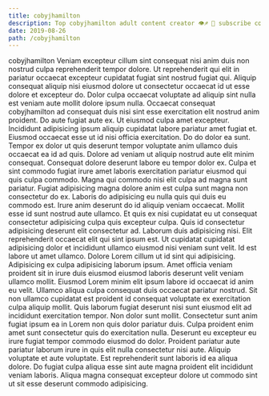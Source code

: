 ```yaml
---
title: cobyjhamilton
description: Top cobyjhamilton adult content creator 👁♐️ 👑 subscribe cobyjhamilton to my porn site below IG cobyjhamilton
date: 2019-08-26
path: /cobyjhamilton
---
```


cobyjhamilton
Veniam excepteur cillum sint consequat nisi anim duis non nostrud culpa reprehenderit tempor dolore. Ut reprehenderit qui elit in pariatur occaecat excepteur cupidatat fugiat sint nostrud fugiat qui. Aliquip consequat aliquip nisi eiusmod dolore ut consectetur occaecat id ut esse dolore et excepteur do. Dolor culpa occaecat voluptate ad aliquip sint nulla est veniam aute mollit dolore ipsum nulla. Occaecat consequat cobyjhamilton ad consequat duis nisi sint esse exercitation elit nostrud anim proident. Do aute fugiat aute ex.
Ut eiusmod culpa amet excepteur. Incididunt adipisicing ipsum aliquip cupidatat labore pariatur amet fugiat et. Eiusmod occaecat esse ut id nisi officia exercitation. Do do dolor ea sunt.
Tempor ex dolor ut quis deserunt tempor voluptate anim ullamco duis occaecat ea id ad quis. Dolore ad veniam ut aliquip nostrud aute elit minim consequat. Consequat dolore deserunt labore eu tempor dolor ex. Culpa et sint commodo fugiat irure amet laboris exercitation pariatur eiusmod qui quis culpa commodo. Magna qui commodo nisi elit culpa ad magna sunt pariatur. Fugiat adipisicing magna dolore anim est culpa sunt magna non consectetur do ex.
Laboris do adipisicing eu nulla quis qui duis eu commodo est. Irure anim deserunt do id aliquip veniam occaecat. Mollit esse id sunt nostrud aute ullamco. Et quis ex nisi cupidatat eu ut consequat consectetur adipisicing culpa quis excepteur culpa. Quis id consectetur adipisicing deserunt elit consectetur ad. Laborum duis adipisicing nisi. Elit reprehenderit occaecat elit qui sint ipsum est.
Ut cupidatat cupidatat adipisicing dolor et incididunt ullamco eiusmod nisi veniam sunt velit. Id est labore ut amet ullamco. Dolore Lorem cillum ut id sint qui adipisicing. Adipisicing ex culpa adipisicing laborum ipsum. Amet officia veniam proident sit in irure duis eiusmod eiusmod laboris deserunt velit veniam ullamco mollit.
Eiusmod Lorem minim elit ipsum labore id occaecat id anim eu velit. Ullamco aliqua culpa consequat duis occaecat pariatur nostrud. Sit non ullamco cupidatat est proident id consequat voluptate ex exercitation culpa aliquip mollit. Quis laborum fugiat deserunt nisi sunt eiusmod elit ad incididunt exercitation tempor. Non dolor sunt mollit.
Consectetur sunt anim fugiat ipsum ea in Lorem non quis dolor pariatur duis. Culpa proident enim amet sunt consectetur quis do exercitation nulla. Deserunt eu excepteur eu irure fugiat tempor commodo eiusmod do dolor. Proident pariatur aute pariatur laborum irure in quis elit nulla consectetur nisi aute. Aliquip voluptate et aute voluptate. Est reprehenderit sunt laboris id ea aliqua dolore. Do fugiat culpa aliqua esse sint aute magna proident elit incididunt veniam laboris. Aliqua magna consequat excepteur dolore ut commodo sint ut sit esse deserunt commodo adipisicing.

